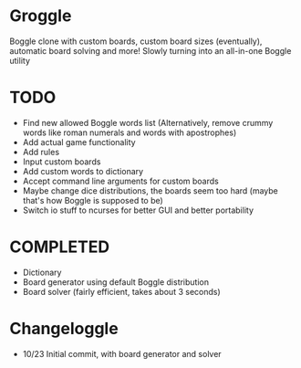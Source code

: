 # Groggle
Boggle clone with custom boards, custom board sizes (eventually), automatic board solving and more!
Slowly turning into an all-in-one Boggle utility

# TODO
- Find new allowed Boggle words list (Alternatively, remove crummy words like roman numerals and words with apostrophes)
- Add actual game functionality
- Add rules
- Input custom boards
- Add custom words to dictionary
- Accept command line arguments for custom boards
- Maybe change dice distributions, the boards seem too hard (maybe that's how Boggle is supposed to be)
- Switch io stuff to ncurses for better GUI and better portability

# COMPLETED
- Dictionary
- Board generator using default Boggle distribution
- Board solver (fairly efficient, takes about 3 seconds)

# Changeloggle
- 10/23 Initial commit, with board generator and solver

